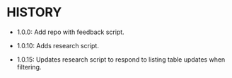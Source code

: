 # HISTORY

- 1.0.0: Add repo with feedback script.

- 1.0.10: Adds research script.

- 1.0.15: Updates research script to respond to listing table updates when filtering.
